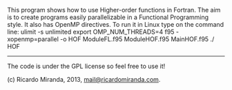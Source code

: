 This program shows how to use Higher-order functions in Fortran. The aim is to create programs easily parallelizable in a Functional Programming style. It also has OpenMP directives. To run it in Linux type on the command line:
ulimit -s unlimited
export OMP_NUM_THREADS=4
f95 -xopenmp=parallel -o HOF ModuleFL.f95 ModuleHOF.f95 MainHOF.f95
./ HOF

---------

The code is under the GPL license so feel free to use it!

(c) Ricardo Miranda, 2013, mail@ricardomiranda.com.
